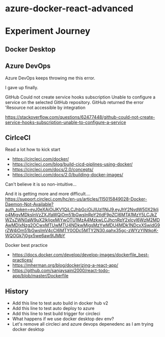 # azure-docker-react-advanced



# Experiment Journey

## Docker Desktop


## Azure DevOps
Azure DevOps keeps throwing me this error.

I gave up finally.

GitHub Could not create service hooks subscription Unable to configure a service on the selected GitHub repository. GitHub returned the error 'Resource not accessible by integration

https://stackoverflow.com/questions/62477448/github-could-not-create-service-hooks-subscription-unable-to-configure-a-service


## CirlceCI
Read a lot how to kick start
- https://circleci.com/docker/
- https://circleci.com/blog/build-cicd-piplines-using-docker/
- https://circleci.com/docs/2.0/concepts/
- https://circleci.com/docs/2.0/building-docker-images/

Can't believe it is so non-intuitive...

And it is getting more and more difficult....
https://support.circleci.com/hc/en-us/articles/115015849028-Docker-Daemon-Not-Available?auth_token=eyJ0eXAiOiJKV1QiLCJhbGciOiJIUzI1NiJ9.eyJhY2NvdW50X2lkIjo4MjgyMDksInVzZXJfaWQiOm51bGwsInRpY2tldF9pZCI6MTA1MzY5LCJkZWZsZWN0aW9uX2lkIjoxMjYwOTU1MzA4MzkwLCJhcnRpY2xlcyI6WzM2MDAwMDIxNzg2OCwxMTUwMTU4NDkwMjgsMzYwMDU4MDk1NDcxXSwidG9rZW4iOm51bGwsImV4cCI6MTY0ODc5MTY2N30.qahx35gc-zWYzYINtkoK-WQOGk7j0gx5we6aw9lJMbY




Docker best practice
- https://docs.docker.com/develop/develop-images/dockerfile_best-practices/
- https://mherman.org/blog/dockerizing-a-react-app/
- https://github.com/sanjaysaini2000/react-todo-app/blob/master/Dockerfile



## History

- Add this line to test auto build in docker hub v2
- Add this line to test auto deploy to azure
- Add this line to test build trigger for circleci
- What happens if we use docker desktop dev env?
- Let's remove all circleci and azure devops depenedenc as I am trying docker desktop


